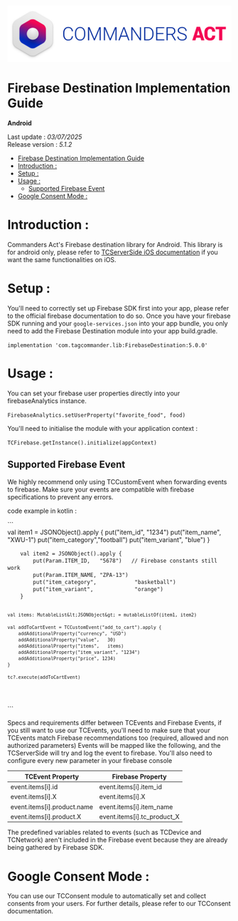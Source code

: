 
<html>
<body>
<p><img alt="alt tag" src="./res/ca_logo.png" /></p>
<h1 id="firebase-destination-implementation-guide">Firebase Destination Implementation Guide</h1>
<p><strong>Android</strong></p>
<p>Last update : <em>03/07/2025</em><br />
Release version : <em>5.1.2</em></p>
<p><div id="end_first_page" /></p>

<div class="toc">
<ul>
<li><a href="#firebase-destination-implementation-guide">Firebase Destination Implementation Guide</a></li>
<li><a href="#introduction">Introduction :</a></li>
<li><a href="#setup">Setup :</a></li>
<li><a href="#usage">Usage :</a><ul>
<li><a href="#supported-firebase-event">Supported Firebase Event</a></li>
</ul>
</li>
<li><a href="#google-consent-mode">Google Consent Mode :</a></li>
</ul>
</div>
<h1 id="introduction">Introduction :</h1>
<p>Commanders Act's Firebase destination library for Android.
This library is for android only, please refer to <a href="https://github.com/CommandersAct/iOSV5/tree/master/TCServerSide">TCServerSide iOS documentation</a> if you want the same functionalities on iOS.</p>
<h1 id="setup">Setup :</h1>
<p>You'll need to correctly set up Firebase SDK first into your app, please refer to the official firebase documentation to do so.
Once you have your firebase SDK running and your <code>google-services.json</code> into your app bundle, you only need to add the Firebase Destination module into your app build.gradle.</p>
<p><code>implementation 'com.tagcommander.lib:FirebaseDestination:5.0.0'</code></p>
<h1 id="usage">Usage :</h1>
<p>You can set your firebase user properties directly into your firebaseAnalytics instance.</p>
<p><code>FirebaseAnalytics.setUserProperty("favorite_food", food)</code></p>
<p>You'll need to initialise the module with your application context :</p>
<p><code>TCFirebase.getInstance().initialize(appContext)</code></p>
<h2 id="supported-firebase-event">Supported Firebase Event</h2>
<p>We highly recommend only using TCCustomEvent when forwarding events to firebase. 
Make sure your events are compatible with firebase specifications to prevent any errors.</p>
<p>code example in kotlin : </p>
<p>```      <br />
        val item1 = JSONObject().apply {
            put("item_id",      "1234")
            put("item_name",    "XWU-1")
            put("item_category","football")
            put("item_variant", "blue")
        }</p>
<pre><code>    val item2 = JSONObject().apply {
        put(Param.ITEM_ID,   "5678")   // Firebase constants still work
        put(Param.ITEM_NAME, "ZPA-13")
        put("item_category",            "basketball")
        put("item_variant",             "orange")
    }

    val items: MutableList&lt;JSONObject&gt; = mutableListOf(item1, item2)

    val addToCartEvent = TCCustomEvent("add_to_cart").apply {
        addAdditionalProperty("currency", "USD")
        addAdditionalProperty("value",   30)          
        addAdditionalProperty("items",   items)      
        addAdditionalProperty("item_variant", "1234")
        addAdditionalProperty("price", 1234)       
    }

    tc?.execute(addToCartEvent)
</code></pre>
<p>```</p>
<p>Specs and requirements differ between TCEvents and Firebase Events, if you still want to use our TCEvents, you'll need to make sure that your TCEvents match Firebase recommendations too (required, allowed and non authorized parameters)
Events will be mapped like the following, and the TCServerSide will try and log the event to firebase.
You'll also need to configure every new parameter in your firebase console</p>
<table>
<thead>
<tr>
<th>TCEvent Property</th>
<th>Firebase Property</th>
</tr>
</thead>
<tbody>
<tr>
<td>event.items[i].id</td>
<td>event.items[i].item_id</td>
</tr>
<tr>
<td>event.items[i].X</td>
<td>event.items[i].X</td>
</tr>
<tr>
<td>event.items[i].product.name</td>
<td>event.items[i].item_name</td>
</tr>
<tr>
<td>event.items[i].product.X</td>
<td>event.items[i].tc_product_X</td>
</tr>
</tbody>
</table>
<p>The predefined variables related to events (such as TCDevice and TCNetwork) aren't included in the Firebase event because they are already being gathered by Firebase SDK.</p>
<h1 id="google-consent-mode">Google Consent Mode :</h1>
<p>You can use our TCConsent module to automatically set and collect consents from your users. For further details, please refer to our TCConsent documentation.</p>
</body>
</html>